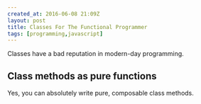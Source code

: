 ```yaml
---
created_at: 2016-06-08 21:09Z
layout: post
title: Classes For The Functional Programmer
tags: [programming,javascript]
---
```


Classes have a bad reputation in modern-day programming.

## Class methods as pure functions

Yes, you can absolutely write pure, composable class methods.
